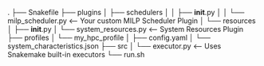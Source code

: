 .
├── Snakefile
├── plugins
│   ├── schedulers
│   │   ├── __init__.py
│   │   └── milp_scheduler.py      <-- Your custom MILP Scheduler Plugin
│   └── resources
│       ├── __init__.py
│       └── system_resources.py    <-- System Resources Plugin
├── profiles
│   └── my_hpc_profile
│       ├── config.yaml
│       └── system_characteristics.json
├── src
│   └── executor.py               <-- Uses Snakemake built-in executors
└── run.sh
